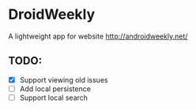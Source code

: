 # DroidWeekly
A lightweight app for website http://androidweekly.net/

## TODO:
- [x] Support viewing old issues
- [ ] Add local persistence
- [ ] Support local search
